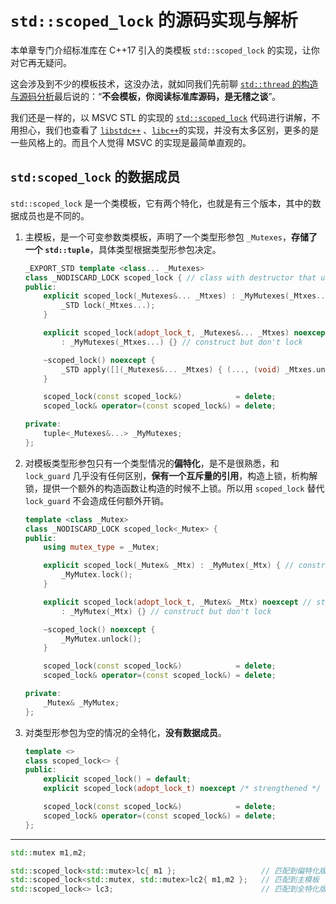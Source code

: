 # `std::scoped_lock` 的源码实现与解析

本单章专门介绍标准库在 C++17 引入的类模板 `std::scoped_lock` 的实现，让你对它再无疑问。

这会涉及到不少的模板技术，这没办法，就如同我们先前聊 [`std::thread` 的构造与源码分析](01thread的构造与源码解析.md)最后说的：“**不会模板，你阅读标准库源码，是无稽之谈**”。

我们还是一样的，以 MSVC STL 的实现的 [`std::scoped_lock`](https://github.com/microsoft/STL/blob/8e2d724cc1072b4052b14d8c5f81a830b8f1d8cb/stl/inc/mutex#L476-L528) 代码进行讲解，不用担心，我们也查看了 [`libstdc++`](https://github.com/gcc-mirror/gcc/blob/7a01cc711f33530436712a5bfd18f8457a68ea1f/libstdc%2B%2B-v3/include/std/mutex#L743-L802) 、[`libc++`](https://github.com/llvm/llvm-project/blob/7ac7d418ac2b16fd44789dcf48e2b5d73de3e715/libcxx/include/mutex#L424-L488)的实现，并没有太多区别，更多的是一些风格上的。而且个人觉得 MSVC 的实现是最简单直观的。

## `std:scoped_lock` 的数据成员

`std::scoped_lock` 是一个类模板，它有两个特化，也就是有三个版本，其中的数据成员也是不同的。

1. 主模板，是一个可变参数类模板，声明了一个类型形参包 `_Mutexes`，**存储了一个 `std::tuple`**，具体类型根据类型形参包决定。

   ```cpp
   _EXPORT_STD template <class... _Mutexes>
   class _NODISCARD_LOCK scoped_lock { // class with destructor that unlocks mutexes
   public:
       explicit scoped_lock(_Mutexes&... _Mtxes) : _MyMutexes(_Mtxes...) { // construct and lock
           _STD lock(_Mtxes...);
       }
   
       explicit scoped_lock(adopt_lock_t, _Mutexes&... _Mtxes) noexcept // strengthened
           : _MyMutexes(_Mtxes...) {} // construct but don't lock
   
       ~scoped_lock() noexcept {
           _STD apply([](_Mutexes&... _Mtxes) { (..., (void) _Mtxes.unlock()); }, _MyMutexes);
       }
   
       scoped_lock(const scoped_lock&)            = delete;
       scoped_lock& operator=(const scoped_lock&) = delete;
   
   private:
       tuple<_Mutexes&...> _MyMutexes;
   };
   ```

2. 对模板类型形参包只有一个类型情况的**偏特化**，是不是很熟悉，和 `lock_guard` 几乎没有任何区别，**保有一个互斥量的引用**，构造上锁，析构解锁，提供一个额外的构造函数让构造的时候不上锁。所以用 `scoped_lock` 替代 `lock_guard` 不会造成任何额外开销。

   ```cpp
   template <class _Mutex>
   class _NODISCARD_LOCK scoped_lock<_Mutex> {
   public:
       using mutex_type = _Mutex;
   
       explicit scoped_lock(_Mutex& _Mtx) : _MyMutex(_Mtx) { // construct and lock
           _MyMutex.lock();
       }
   
       explicit scoped_lock(adopt_lock_t, _Mutex& _Mtx) noexcept // strengthened
           : _MyMutex(_Mtx) {} // construct but don't lock
   
       ~scoped_lock() noexcept {
           _MyMutex.unlock();
       }
   
       scoped_lock(const scoped_lock&)            = delete;
       scoped_lock& operator=(const scoped_lock&) = delete;
   
   private:
       _Mutex& _MyMutex;
   };
   ```

3. 对类型形参包为空的情况的全特化，**没有数据成员**。

   ```cpp
   template <>
   class scoped_lock<> {
   public:
       explicit scoped_lock() = default;
       explicit scoped_lock(adopt_lock_t) noexcept /* strengthened */ {}
   
       scoped_lock(const scoped_lock&)            = delete;
       scoped_lock& operator=(const scoped_lock&) = delete;
   };
   ```

---

```cpp
std::mutex m1,m2;

std::scoped_lock<std::mutex>lc{ m1 };                   // 匹配到偏特化版本  保有一个 std::mutex&
std::scoped_lock<std::mutex, std::mutex>lc2{ m1,m2 };   // 匹配到主模板     保有一个 std::tuple<std::mutex&,std::mutex&>
std::scoped_lock<> lc3;                                 // 匹配到全特化版本  空
```
